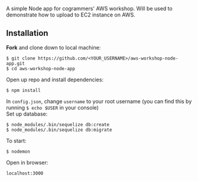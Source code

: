 A simple Node app for cogrammers' AWS workshop. Will be used to demonstrate how to upload to EC2 instance on AWS.    
## Installation    
**Fork** and clone down to local machine:    
```shell
$ git clone https://github.com/<YOUR_USERNAME>/aws-workshop-node-app.git
$ cd aws-workshop-node-app
```
Open up repo and install dependencies:    
```shell
$ npm install
```
In `config.json`, change `username` to your root username (you can find this by running `$ echo $USER` in your console)    
Set up database:    
```shell
$ node_modules/.bin/sequelize db:create
$ node_modules/.bin/sequelize db:migrate
```
To start:  
```shell
$ nodemon    
```
Open in browser:
```
localhost:3000
```
